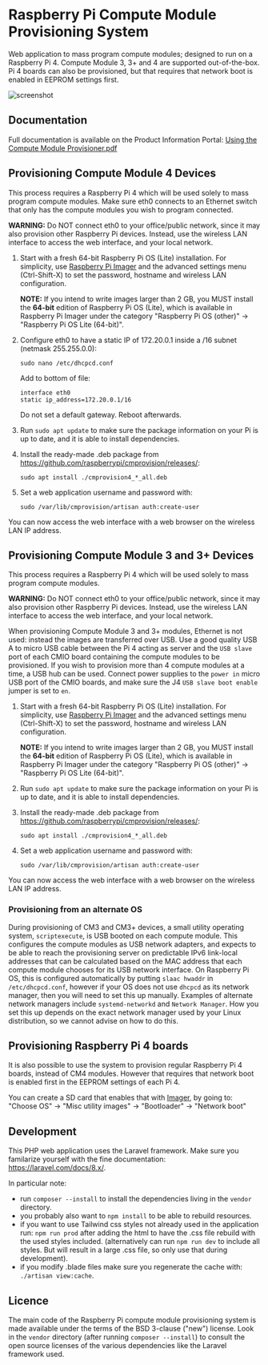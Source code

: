 # Raspberry Pi Compute Module Provisioning System #

Web application to mass program compute modules; designed to run on a Raspberry Pi 4. Compute Module 3, 3+ and 4 are supported out-of-the-box.
Pi 4 boards can also be provisioned, but that requires that network boot is enabled in EEPROM settings first.

![screenshot](https://user-images.githubusercontent.com/1123701/209007803-7cc38d14-7f07-4910-8108-87323d25ac20.png)

## Documentation ##

Full documentation is available on the Product Information Portal: [Using the Compute Module Provisioner.pdf](https://pip.raspberrypi.com/categories/685-whitepapers-app-notes/documents/RP-003468-WP/Using-the-Compute-Module-Provisioner.pdf)

## Provisioning Compute Module 4 Devices ##

This process requires a Raspberry Pi 4 which will be used solely to mass program compute modules. Make sure eth0 connects to an Ethernet switch that only has the compute modules you wish to program connected.

**WARNING:** Do NOT connect eth0 to your office/public network, since it may also provision other Raspberry Pi devices. Instead, use the wireless LAN interface to access the web interface, and your local network.

1. Start with a fresh 64-bit Raspberry Pi OS (Lite) installation. For simplicity, use [Raspberry Pi Imager](https://www.raspberrypi.com/software/) and the advanced settings menu (Ctrl-Shift-X) to set the password, hostname and wireless LAN configuration.  
    
    **NOTE:** If you intend to write images larger than 2 GB, you MUST install the **64-bit** edition of Raspberry Pi OS (Lite), which is available in Raspberry Pi Imager under the category "Raspberry Pi OS (other)" -> "Raspberry Pi OS Lite (64-bit)".

1. Configure eth0 to have a static IP of 172.20.0.1 inside a /16 subnet (netmask 255.255.0.0):  
    
    ```
    sudo nano /etc/dhcpcd.conf  
    ```
    
    Add to bottom of file:  

    ```
    interface eth0
    static ip_address=172.20.0.1/16  
    ```

    Do not set a default gateway. Reboot afterwards.

1. Run `sudo apt update` to make sure the package information on your Pi is up to date, and it is able to install dependencies.

1. Install the ready-made .deb package from https://github.com/raspberrypi/cmprovision/releases/:  

    ```
    sudo apt install ./cmprovision4_*_all.deb  
    ```

1. Set a web application username and password with:  

    ```
    sudo /var/lib/cmprovision/artisan auth:create-user  
    ```

You can now access the web interface with a web browser on the wireless LAN IP address.

## Provisioning Compute Module 3 and 3+ Devices ##

This process requires a Raspberry Pi 4 which will be used solely to mass program compute modules.

**WARNING:** Do NOT connect eth0 to your office/public network, since it may also provision other Raspberry Pi devices. Instead, use the wireless LAN interface to access the web interface, and your local network.

When provisioning Compute Module 3 and 3+ modules, Ethernet is not used: instead the images are transferred over USB. Use a good quality USB A to micro USB cable between the Pi 4 acting as server and the `USB slave` port of each CMIO board containing the compute modules to be provisioned. If you wish to provision more than 4 compute modules at a time, a USB hub can be used. Connect power supplies to the `power in` micro USB port of the CMIO boards, and make sure the J4 `USB slave boot enable` jumper is set to `en`.


1. Start with a fresh 64-bit Raspberry Pi OS (Lite) installation.  For simplicity, use [Raspberry Pi Imager](https://www.raspberrypi.com/software/) and the advanced settings menu (Ctrl-Shift-X) to set the password, hostname and wireless LAN configuration.  
    
    **NOTE:** If you intend to write images larger than 2 GB, you MUST install the **64-bit** edition of Raspberry Pi OS (Lite), which is available in Raspberry Pi Imager under the category "Raspberry Pi OS (other)" -> "Raspberry Pi OS Lite (64-bit)".

1. Run `sudo apt update` to make sure the package information on your Pi is up to date, and it is able to install dependencies.

1. Install the ready-made .deb package from https://github.com/raspberrypi/cmprovision/releases/:  

    ```
    sudo apt install ./cmprovision4_*_all.deb  
    ```

1. Set a web application username and password with:  

    ```
    sudo /var/lib/cmprovision/artisan auth:create-user  
    ```

You can now access the web interface with a web browser on the wireless LAN IP address.

### Provisioning from an alternate OS ###

During provisioning of CM3 and CM3+ devices, a small utility operating system, `scriptexecute`, is USB booted on each compute module. This configures the compute modules as  USB network adapters, and expects to be able to reach the provisioning server on predictable IPv6 link-local addresses that can be calculated based on the MAC address that each compute module chooses for its USB network interface. On Raspberry Pi OS, this is configured automatically by putting `slaac hwaddr` in `/etc/dhcpcd.conf`, however if your OS does not use `dhcpcd` as its network manager, then you will need to set this up manually. Examples of alternate network managers include `systemd-networkd` and `Network Manager`. How you set this up depends on the exact network manager used by your Linux distribution, so we cannot advise on how to do this.

## Provisioning Raspberry Pi 4 boards ##

It is also possible to use the system to provision regular Raspberry Pi 4 boards, instead of CM4 modules.
However that requires that network boot is enabled first in the EEPROM settings of each Pi 4.

You can create a SD card that enables that with [Imager](https://www.raspberrypi.com/software/), by going to: "Choose OS" -> "Misc utility images" -> "Bootloader" -> "Network boot"

## Development ##

This PHP web application uses the Laravel framework.
Make sure you familarize yourself with the fine documentation: https://laravel.com/docs/8.x/.

In particular note:
* run `composer --install` to install the dependencies living in the `vendor` directory.
* you probably also want to `npm install` to be able to rebuild resources.
* if you want to use Tailwind css styles not already used in the application run: `npm run prod` after adding the html to have the .css file rebuild with the used styles included. (alternatively can run `npm run dev` to include all styles. But will result in a large .css file, so only use that during development).
* if you modify .blade files make sure you regenerate the cache with: `./artisan view:cache`.

## Licence ##

The main code of the Raspberry Pi compute module provisioning system is made available under the terms of the BSD 3-clause ("new") license.
Look in the `vendor` directory (after running `composer --install`) to consult the open source licenses of the various dependencies like the Laravel framework used.
